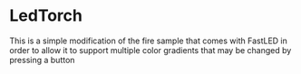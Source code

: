 # LedTorch
This is a simple modification of the fire sample that comes with FastLED in order to allow it to support multiple color gradients that may be changed by pressing a button
